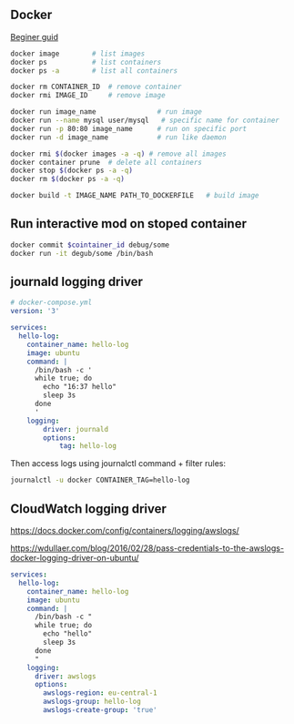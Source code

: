 ## Docker 

[Beginer guid](https://docker-curriculum.com/)

```bash
docker image        # list images
docker ps           # list containers
docker ps -a        # list all containers

docker rm CONTAINER_ID 	# remove container
docker rmi IMAGE_ID 	# remove image

docker run image_name               # run image
docker run --name mysql user/mysql   # specific name for container
docker run -p 80:80 image_name      # run on specific port 
docker run -d image_name            # run like daemon

docker rmi $(docker images -a -q) # remove all images
docker container prune 	# delete all containers
docker stop $(docker ps -a -q)
docker rm $(docker ps -a -q)

docker build -t IMAGE_NAME PATH_TO_DOCKERFILE 	# build image
```


## Run interactive mod on stoped container
```bash
docker commit $cointainer_id debug/some
docker run -it degub/some /bin/bash
```


## journald logging driver

```yaml
# docker-compose.yml
version: '3'

services:
  hello-log:
    container_name: hello-log
    image: ubuntu
    command: |
      /bin/bash -c '
      while true; do
        echo "16:37 hello"
        sleep 3s
      done
      '
    logging:
        driver: journald
        options:
            tag: hello-log

```

Then access logs using journalctl command + filter rules: 

```bash
journalctl -u docker CONTAINER_TAG=hello-log
```

## CloudWatch logging driver
https://docs.docker.com/config/containers/logging/awslogs/

https://wdullaer.com/blog/2016/02/28/pass-credentials-to-the-awslogs-docker-logging-driver-on-ubuntu/

```yaml
services:
  hello-log:
    container_name: hello-log
    image: ubuntu
    command: |
      /bin/bash -c "
      while true; do
        echo "hello"
        sleep 3s
      done
      "
    logging:
      driver: awslogs
      options:
        awslogs-region: eu-central-1
        awslogs-group: hello-log
        awslogs-create-group: 'true'
```
